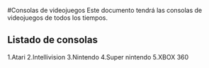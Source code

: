 #Consolas de videojuegos
Este documento tendrá las consolas de videojuegos de todos los tiempos.

## Listado de consolas

1.Atari
2.Intellivision
3.Nintendo
4.Super nintendo
5.XBOX 360